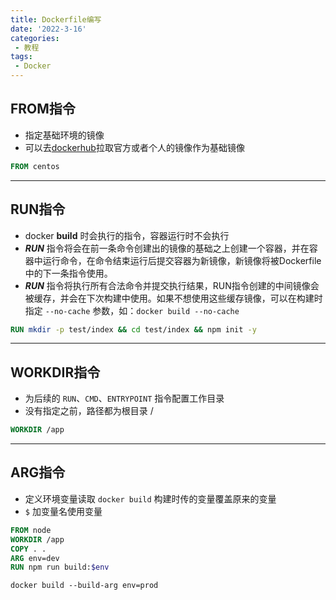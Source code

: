 ```yaml
---
title: Dockerfile编写
date: '2022-3-16'
categories:
 - 教程
tags:
 - Docker
---
```



## FROM指令
- 指定基础环境的镜像
- 可以去[dockerhub](https://hub.docker.com/)拉取官方或者个人的镜像作为基础镜像
```dockerfile
FROM centos
```
------------------------------------
## RUN指令
- docker **build** 时会执行的指令，容器运行时不会执行
- ***RUN*** 指令将会在前一条命令创建出的镜像的基础之上创建一个容器，并在容器中运行命令，在命令结束运行后提交容器为新镜像，新镜像将被Dockerfile中的下一条指令使用。
- ***RUN*** 指令将执行所有合法命令并提交执行结果，RUN指令创建的中间镜像会被缓存，并会在下次构建中使用。如果不想使用这些缓存镜像，可以在构建时指定 ```--no-cache``` 参数，如：```docker build --no-cache```
```dockerfile
RUN mkdir -p test/index && cd test/index && npm init -y
```
------------------------------------
## WORKDIR指令
- 为后续的 ```RUN```、```CMD```、```ENTRYPOINT``` 指令配置工作目录
- 没有指定之前，路径都为根目录 /
```dockerfile
WORKDIR /app
```
------------------------------------
## ARG指令
- 定义环境变量读取 ```docker build``` 构建时传的变量覆盖原来的变量
- ```$``` 加变量名使用变量
```dockerfile
FROM node
WORKDIR /app
COPY . .
ARG env=dev
RUN npm run build:$env

docker build --build-arg env=prod
```